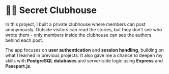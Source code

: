# 🕵️‍♂️ Secret Clubhouse

In this project, I built a private clubhouse where members can post anonymously. Outside visitors can read the stories, but they don’t see who wrote them - only members inside the clubhouse can see the authors behind each post.

The app focuses on **user authentication** and **session handling**, building on what I learned in previous projects. It also gave me a chance to deepen my skills with **PostgreSQL databases** and server-side logic using **Express** and **Passport.js**.
